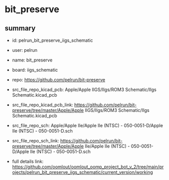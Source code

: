 # bit_preserve
 
## summary 
* id: pelrun_bit_preserve_iigs_schematic
* user: pelrun
* name: bit_preserve
* board: iigs_schematic
* repo: https://github.com/pelrun/bit-preserve
* src_file_repo_kicad_pcb: Apple/Apple IIGS/IIgs/ROM3 Schematic/IIgs Schematic.kicad_pcb
* src_file_repo_kicad_pcb_link: https://github.com/pelrun/bit-preserve/tree/master/Apple/Apple IIGS/IIgs/ROM3 Schematic/IIgs Schematic.kicad_pcb


* src_file_repo_sch: Apple/Apple IIe/Apple IIe (NTSC) - 050-0051-D/Apple IIe (NTSC) - 050-0051-D.sch
* src_file_repo_sch_link: https://github.com/pelrun/bit-preserve/tree/master/Apple/Apple IIe/Apple IIe (NTSC) - 050-0051-D/Apple IIe (NTSC) - 050-0051-D.sch
* full details link: https://github.com/oomlout/oomlout_oomp_project_bot_v_2/tree/main/projects/pelrun_bit_preserve_iigs_schematic/current_version/working  







